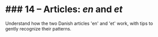 # ### 14 – Articles: *en* and *et*

Understand how the two Danish articles 'en' and 'et' work, with tips to gently recognize their patterns.
